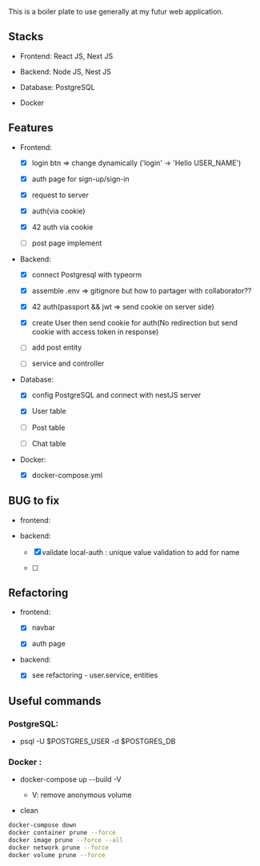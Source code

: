 This is a boiler plate to use generally at my futur web application.

## Stacks

- Frontend: React JS, Next JS

- Backend: Node JS, Nest JS

- Database: PostgreSQL

- Docker

## Features

- Frontend:

  - [x] login btn => change dynamically ('login' -> 'Hello USER_NAME')

  - [x] auth page for sign-up/sign-in

  - [x] request to server

  - [x] auth(via cookie)

  - [x] 42 auth via cookie

  - [ ] post page implement

- Backend:

  - [x] connect Postgresql with typeorm

  - [x] assemble .env => gitignore but how to partager with collaborator??

  - [x] 42 auth(passport && jwt => send cookie on server side)

  - [x] create User then send cookie for auth(No redirection but send cookie with access token in response)

  - [ ] add post entity

  - [ ] service and controller

- Database:

  - [x] config PostgreSQL and connect with nestJS server

  - [x] User table

  - [ ] Post table

  - [ ] Chat table

- Docker:

  - [x] docker-compose.yml

## BUG to fix

- frontend:

- backend:

  - [x] validate local-auth : unique value validation to add for name

  - [ ]

## Refactoring

- frontend:

  - [x] navbar

  - [x] auth page

- backend:

  - [x] see refactoring - user.service, entities

## Useful commands

### PostgreSQL:

- psql -U $POSTGRES_USER -d $POSTGRES_DB

### Docker :

- docker-compose up --build -V

  - V: remove anonymous volume

- clean

```bash
docker-compose down
docker container prune --force
docker image prune --force --all
docker network prune --force
docker volume prune --force
```
